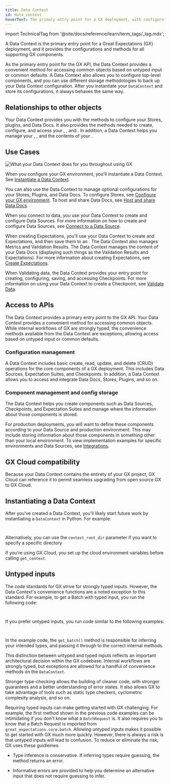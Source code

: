 ```yaml
---
title: Data Context
id: data_context
hoverText: The primary entry point for a GX deployment, with configurations and methods for all supporting components.
---
```


import TechnicalTag from '@site/docs/reference/learn/term_tags/_tag.mdx';

A Data Context is the primary entry point for a Great Expectations (GX) deployment, and it provides the configurations and methods for all supporting GX components.

As the primary entry point for the GX API, the Data Context provides a convenient method for accessing common objects based on untyped input or common defaults. A Data Context also allows you to configure top-level components, and you can use different storage methodologies to back up your Data Context configuration. After you instantiate your `DataContext` and store its configurations, it always behaves the same way.

## Relationships to other objects

Your Data Context provides you with the methods to configure your Stores, plugins, and Data Docs.  It also provides the methods needed to create, configure, and access your <TechnicalTag relative="../" tag="datasource" text="Data Sources" />, <TechnicalTag relative="../" tag="expectation" text="Expectations" />, and <TechnicalTag relative="../" tag="checkpoint" text="Checkpoints" />.  In addition, a Data Context helps you manage your <TechnicalTag relative="../" tag="metric" text="Metrics" />, <TechnicalTag relative="../" tag="validation_result" text="Validation Results" />, and the contents of your <TechnicalTag relative="../" tag="data_docs" text="Data Docs" /> .

## Use Cases

![What your Data Context does for you throughout using GX](/docs/oss/guides/images/overview_illustrations/data_context_does_for_you.png)

When you configure your GX environment, you'll instantiate a Data Context. See [Instantiate a Data Context](/oss/guides/setup/configuring_data_contexts/instantiating_data_contexts/instantiate_data_context.md).

You can also use the Data Context to manage optional configurations for your Stores, Plugins, and Data Docs.  To configure Stores, see [Configure your GX environment](/oss/guides/setup/setup_overview_lp.md). To host and share Data Docs, see [Host and share Data Docs](/oss/guides/setup/configuring_data_docs/host_and_share_data_docs.md).

When you connect to data, you use your Data Context to create and configure Data Sources.  For more information on how to create and configure Data Sources, see [Connect to a Data Source](/oss/guides/connecting_to_your_data/connect_to_data_lp.md).

When creating Expectations, you'll use your Data Context to create <TechnicalTag relative="../" tag="expectation_suite" text="Expectation Suites" /> and Expectations, and then save them to an <TechnicalTag relative="../" tag="expectation_store" text="Expectations Store" />. The Data Context also manages Metrics and Validation Results. The Data Context manages the content of your Data Docs (displaying such things as the Validation Results and Expectations).  For more information about creating Expectations, see [Create Expectations](/oss/guides/expectations/expectations_lp.md). 

When Validating data, the Data Context provides your entry point for creating, configuring, saving, and accessing Checkpoints.  For more information on using your Data Context to create a Checkpoint, see [Validate Data](/oss/guides/validation/validate_data_lp.md). 

## Access to APIs

The Data Context provides a primary entry point to the GX API.  Your Data Context provides a convenient method for accessing common objects.  While internal workflows of GX are strongly typed, the convenience methods available from the Data Context are exceptions, allowing access based on untyped input or common defaults.

### Configuration management

A Data Context includes basic create, read, update, and delete (CRUD) operations for the core components of a GX deployment. This includes Data Sources, Expectation Suites, and Checkpoints. In addition, a Data Context allows you to access and integrate Data Docs, Stores, Plugins, and so on.

### Component management and config storage

The Data Context helps you create components such as Data Sources, Checkpoints, and Expectation Suites and manage where the information about those components is stored.  

For production deployments, you will want to define these components according to your Data Source and production environment. This may include storing information about those components in something other than your local environment. To view implementation examples for specific environments and Data Sources, see [Integrations](https://docs.greatexpectations.io/docs/category/integrations).

## GX Cloud compatibility

Because your Data Context contains the entirety of your GX project, GX Cloud can reference it to permit seamless upgrading from open source GX to GX Cloud.

## Instantiating a Data Context

After you've created a Data Context, you'll likely start future work by instantiating a `DataContext` in Python. For example:

```python title="Import GX" name="tests/integration/docusaurus/connecting_to_your_data/filesystem/pandas_yaml_example.py import gx"
```

```python name="tests/integration/docusaurus/connecting_to_your_data/filesystem/pandas_yaml_example.py get_context"
```

Alternatively, you can use the `context_root_dir` parameter if you want to specify a specific directory

If you’re using GX Cloud, you set up the cloud environment variables before calling `get_context`.

## Untyped inputs

The code standards for GX strive for strongly typed inputs.  However, the Data Context's convenience functions are a noted exception to this standard.  For example, to get a Batch with typed input, you run the following code:


```python name="tests/integration/docusaurus/connecting_to_your_data/filesystem/pandas_yaml_example.py import BatchRequest"
```

```python name="tests/integration/docusaurus/connecting_to_your_data/filesystem/pandas_yaml_example.py context.get_batch with batch request"
```

If you prefer untyped inputs, you run code similar to the following examples:

```python name="tests/integration/docusaurus/connecting_to_your_data/filesystem/pandas_yaml_example.py context.get_batch with parameters data_asset_name"
```

```python name="tests/integration/docusaurus/connecting_to_your_data/filesystem/pandas_yaml_example.py context.get_batch with parameters"
```

In the example code, the `get_batch()` method is responsible for inferring your intended types, and passing it through to the correct internal methods.

This distinction between untyped and typed inputs reflects an important architectural decision within the GX codebase. Internal workflows are strongly typed, but  exceptions are allowed for a handful of convenience methods on the `DataContext`.

Stronger type-checking allows the building of cleaner code, with stronger guarantees and a better understanding of error states. It also allows GX to take advantage of tools such as static type checkers, cyclometric complexity analysis, and so on.

Requiring typed inputs can make getting started with GX challenging. For example, the first method shown in the previous code examples can be intimidating if you don't know what a `BatchRequest` is. It also requires you to know that a Batch Request is imported from `great_expectations.core.batch`. Allowing untyped inputs makes it possible to get started with GX much more quickly. However, there is always a risk is that untyped inputs will lead to confusion. To reduce or eliminate the risk, GX uses these guidleines:

- Type inference is conservative. If inferring types require guessing, the method returns an error.

- Informative errors are provided to help you determine an alternative input that does not require guessing to infer.
